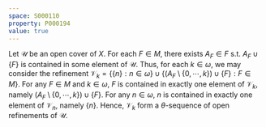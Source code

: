 ```yaml
---
space: S000110
property: P000194
value: true
---
```


Let $\mathscr{U}$ be an open cover of $X$. For each $F \in M$, there exists $A_F \in F$ s.t. $A_F \cup \{F\}$ is contained in some element of $\mathscr{U}$. Thus, for each $k \in \omega$, we may consider the refinement $\mathscr{V}_k = \{\{n\}: n \in \omega\} \cup \{(A_F \setminus \{0, \cdots, k\}) \cup \{F\}: F \in M\}$. For any $F \in M$ and $k \in \omega$, $F$ is contained in exactly one element of $\mathscr{V}_k$, namely $(A_F \setminus \{0, \cdots, k\}) \cup \{F\}$. For any $n \in \omega$, $n$ is contained in exactly one element of $\mathscr{V}_n$, namely $\{n\}$. Hence, $\mathscr{V}_k$ form a $\theta$-sequence of open refinements of $\mathscr{U}$.
